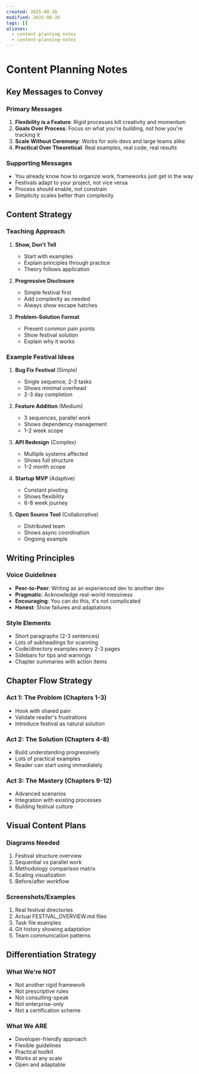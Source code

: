 ```yaml
---
created: 2025-08-26
modified: 2025-08-26
tags: []
aliases:
  - content planning notes
  - content-planning-notes
---
```


# Content Planning Notes

## Key Messages to Convey

### Primary Messages
1. **Flexibility is a Feature**: Rigid processes kill creativity and momentum
2. **Goals Over Process**: Focus on what you're building, not how you're tracking it
3. **Scale Without Ceremony**: Works for solo devs and large teams alike
4. **Practical Over Theoretical**: Real examples, real code, real results

### Supporting Messages
- You already know how to organize work, frameworks just get in the way
- Festivals adapt to your project, not vice versa
- Process should enable, not constrain
- Simplicity scales better than complexity

## Content Strategy

### Teaching Approach
1. **Show, Don't Tell**
   - Start with examples
   - Explain principles through practice
   - Theory follows application

2. **Progressive Disclosure**
   - Simple festival first
   - Add complexity as needed
   - Always show escape hatches

3. **Problem-Solution Format**
   - Present common pain points
   - Show festival solution
   - Explain why it works

### Example Festival Ideas
1. **Bug Fix Festival** (Simple)
   - Single sequence, 2-3 tasks
   - Shows minimal overhead
   - 2-3 day completion

2. **Feature Addition** (Medium)
   - 3 sequences, parallel work
   - Shows dependency management
   - 1-2 week scope

3. **API Redesign** (Complex)
   - Multiple systems affected
   - Shows full structure
   - 1-2 month scope

4. **Startup MVP** (Adaptive)
   - Constant pivoting
   - Shows flexibility
   - 6-8 week journey

5. **Open Source Tool** (Collaborative)
   - Distributed team
   - Shows async coordination
   - Ongoing example

## Writing Principles

### Voice Guidelines
- **Peer-to-Peer**: Writing as an experienced dev to another dev
- **Pragmatic**: Acknowledge real-world messiness
- **Encouraging**: You can do this, it's not complicated
- **Honest**: Show failures and adaptations

### Style Elements
- Short paragraphs (2-3 sentences)
- Lots of subheadings for scanning
- Code/directory examples every 2-3 pages
- Sidebars for tips and warnings
- Chapter summaries with action items

## Chapter Flow Strategy

### Act 1: The Problem (Chapters 1-3)
- Hook with shared pain
- Validate reader's frustrations
- Introduce festival as natural solution

### Act 2: The Solution (Chapters 4-8)
- Build understanding progressively
- Lots of practical examples
- Reader can start using immediately

### Act 3: The Mastery (Chapters 9-12)
- Advanced scenarios
- Integration with existing processes
- Building festival culture

## Visual Content Plans

### Diagrams Needed
1. Festival structure overview
2. Sequential vs parallel work
3. Methodology comparison matrix
4. Scaling visualization
5. Before/after workflow

### Screenshots/Examples
1. Real festival directories
2. Actual FESTIVAL_OVERVIEW.md files
3. Task file examples
4. Git history showing adaptation
5. Team communication patterns

## Differentiation Strategy

### What We're NOT
- Not another rigid framework
- Not prescriptive rules
- Not consulting-speak
- Not enterprise-only
- Not a certification scheme

### What We ARE
- Developer-friendly approach
- Flexible guidelines
- Practical toolkit
- Works at any scale
- Open and adaptable
